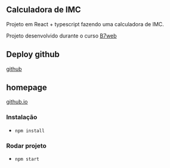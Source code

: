 ## Calculadora de IMC

Projeto em React + typescript
fazendo uma calculadora de IMC.

Projeto desenvolvido durante o curso [B7web](https://b7web.com.br)

## Deploy github
[github](https://github.com/carlosaw/ReactJS-IMC)

## homepage
[github.io](https://carlosaw.github.io/ReactJS-IMC)

### Instalação
- `npm install`

### Rodar projeto
- `npm start`